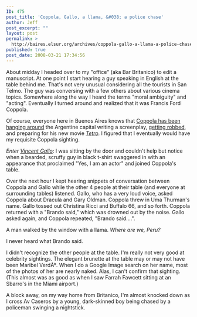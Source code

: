 ```yaml
---
ID: 475
post_title: 'Coppola, Gallo, a llama, &#038; a police chase'
author: Jeff
post_excerpt: ""
layout: post
permalink: >
  http://baires.elsur.org/archives/coppola-gallo-a-llama-a-police-chase/
published: true
post_date: 2008-03-21 17:34:56
---
```

About midday I headed over to my "office" (aka Bar Britanico) to edit a manuscript. At one point I start hearing a guy speaking in English at the table behind me. That's not very unusual considering all the tourists in San Telmo. The guy was conversing with a few others about various cinema topics. Somewhere along the way I heard the terms "moral ambiguity" and "acting". Eventually I turned around and realized that it was Francis Ford Coppola. 

Of course, everyone here in Buenos Aires knows that <a href="http://www.goodairs.com/2008/03/coppolas-house-has-parrilla.html">Coppola has been hanging around</a> the Argentine capital writing a screenplay, <a href="http://alivefrommymind.blogspot.com/2007/10/francis-ford-coppola-robbed-in-buenos.html">getting robbed</a>, and preparing for his new movie <em><a href="http://www.imdb.com/title/tt0964185/">Tetro</a></em>. I figured that I eventually would have my requisite Coppola sighting. 


<em>Enter <a href="http://www.slashfilm.com/2008/03/08/vincent-gallo-to-star-in-francis-ford-coppolas-tetro-javier-bardem-to-co-star/">Vincent Gallo</a></em>: I was sitting by the door and couldn't help but notice when a bearded, scruffy guy in black t-shirt swaggered in with an appearance that proclaimed "Yes, I am an actor" and joined Coppola's table.  

Over the next hour I kept hearing snippets of conversation between Coppola and Gallo while the other 4  people at their table (and everyone at surrounding tables) listened. Gallo, who has a very loud voice, asked Coppola about Dracula and Gary Oldman. Coppola threw in Uma Thurman's name. Gallo tossed out Christina Ricci and Buffalo 66, and so forth. Coppola returned with a "Brando said," which was drowned out by the noise. Gallo asked again, and Coppola repeated, "Brando said....". 

A man walked by the window with a llama. <em>Where are we, Peru?</em> 

I never heard what Brando said. 

I didn't recognize the other people at the table. I'm really not very good at celebrity sightings. The elegant brunette at the table may or may not have been Maribel VerdÃº. When I do a Google Image search on her name, most of the photos of her are nearly naked. Alas, I can't confirm that sighting. (This almost was as good as when I saw Farrah Fawcett sitting at an Sbarro's in the Miami airport.) 

A block away, on my way home from Britanico, I'm almost knocked down as I cross Av Caseros by a young, dark-skinned boy being chased by a policeman swinging a nightstick.